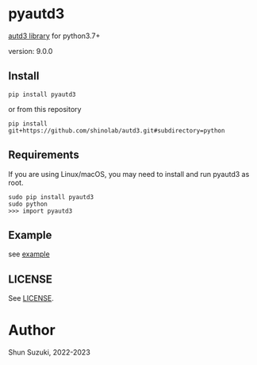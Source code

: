 # pyautd3

[autd3 library](https://github.com/shinolab/autd3) for python3.7+

version: 9.0.0

## Install

```
pip install pyautd3
```

or from this repository

```
pip install git+https://github.com/shinolab/autd3.git#subdirectory=python
```

## Requirements

If you are using Linux/macOS, you may need to install and run pyautd3 as root.

```
sudo pip install pyautd3
sudo python
>>> import pyautd3
```

## Example

see [example](./example)

## LICENSE

See [LICENSE](https://github.com/shinolab/autd3/blob/master/LICENSE).

# Author

Shun Suzuki, 2022-2023
